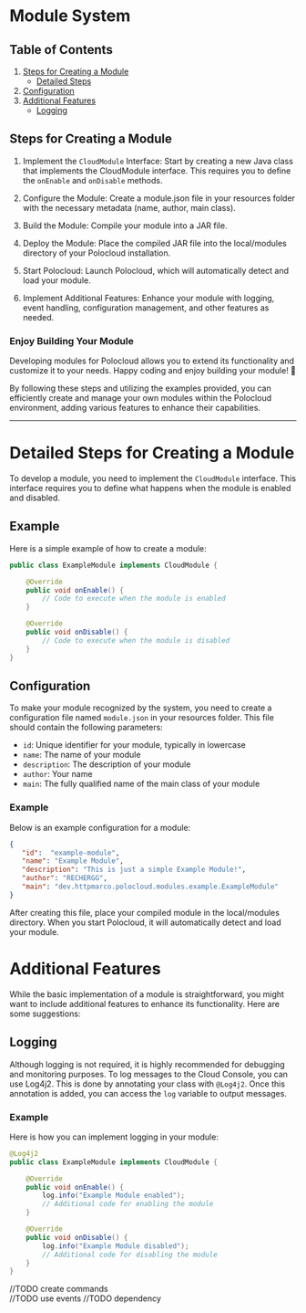 # Module System

## Table of Contents

1. [Steps for Creating a Module](#steps-for-creating-a-module)
    - [Detailed Steps](#detailed-steps-for-creating-a-module)
2. [Configuration](#configuration)
3. [Additional Features](#additional-features)
    - [Logging](#logging)

## Steps for Creating a Module
1. Implement the `CloudModule` Interface: Start by creating a new Java class that implements the CloudModule interface. This requires you to define the `onEnable` and `onDisable` methods.


2. Configure the Module: Create a module.json file in your resources folder with the necessary metadata (name, author, main class).


3. Build the Module: Compile your module into a JAR file.


4. Deploy the Module: Place the compiled JAR file into the local/modules directory of your Polocloud installation.


5. Start Polocloud: Launch Polocloud, which will automatically detect and load your module.


6. Implement Additional Features: Enhance your module with logging, event handling, configuration management, and other features as needed.

### Enjoy Building Your Module
Developing modules for Polocloud allows you to extend its functionality and customize it to your needs. Happy coding and enjoy building your module! 🤩

By following these steps and utilizing the examples provided, you can efficiently create and manage your own modules within the Polocloud environment, adding various features to enhance their capabilities.

---

# Detailed Steps for Creating a Module
To develop a module, you need to implement the `CloudModule` interface.
This interface requires you to define what happens when the module is enabled and disabled.

## Example

Here is a simple example of how to create a module:
```java
public class ExampleModule implements CloudModule {

    @Override
    public void onEnable() {
        // Code to execute when the module is enabled
    }

    @Override
    public void onDisable() {
        // Code to execute when the module is disabled
    }
}
```

## Configuration
To make your module recognized by the system, you need to create a configuration file named `module.json` in your resources folder.
This file should contain the following parameters:

- `id`: Unique identifier for your module, typically in lowercase
- `name`: The name of your module
- `description`: The description of your module
- `author`: Your name
- `main`: The fully qualified name of the main class of your module

### Example
Below is an example configuration for a module:
```json
{
   "id":  "example-module",
   "name": "Example Module",
   "description": "This is just a simple Example Module!",
   "author": "RECHERGG",
   "main": "dev.httpmarco.polocloud.modules.example.ExampleModule"
}
```

After creating this file, place your compiled module in the local/modules directory.
When you start Polocloud, it will automatically detect and load your module.

# Additional Features
While the basic implementation of a module is straightforward, you might want to include additional features to enhance its functionality.
Here are some suggestions:

## Logging
Although logging is not required, it is highly recommended for debugging and monitoring purposes.
To log messages to the Cloud Console, you can use Log4j2. This is done by annotating your class with `@Log4j2`.
Once this annotation is added, you can access the `log` variable to output messages.

### Example
Here is how you can implement logging in your module:
```java
@Log4j2
public class ExampleModule implements CloudModule {

    @Override
    public void onEnable() {
        log.info("Example Module enabled");
        // Additional code for enabling the module
    }

    @Override
    public void onDisable() {
        log.info("Example Module disabled");
        // Additional code for disabling the module
    }
}
```

//TODO create commands<br>
//TODO use events
//TODO dependency